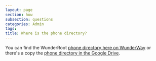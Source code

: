 ```yaml
---
layout: page
section: how
subsection: questions
categories: Admin
tags:
title: Where is the phone directory?
---
```


You can find the WunderRoot [phone directory here on WunderWay](/who/wr-phone-directory/) or there's a copy the [phone directory in the Google Drive](https://docs.google.com/a/wunderkraut.com/document/d/1StftpHFFopnb8TBMcqiEsEmEFDjQ5kKxuobKYHkAbqA/edit).